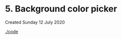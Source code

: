 # 5. Background color picker
Created Sunday 12 July 2020

[./code](./5._Background_color_picker/code)

